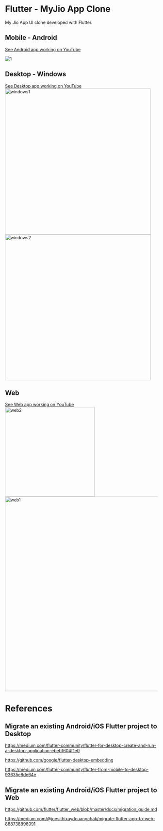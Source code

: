 # Flutter - MyJio App Clone

My Jio App UI clone developed with Flutter.

Mobile - Android
-
[See Android app working on YouTube](https://youtu.be/B5NuHXx0VMM)

![1](https://user-images.githubusercontent.com/20029287/59911742-3cbff700-9432-11e9-85a3-31d7a0df8076.jpg)

Desktop - Windows
-
[See Desktop app working on YouTube](https://www.youtube.com/watch?v=t3pKSRg4xrA)
<img width="480" alt="windows1" src="https://user-images.githubusercontent.com/20029287/59911953-a3ddab80-9432-11e9-9e8d-a9ef53b8964f.png">
<img width="480" alt="windows2" src="https://user-images.githubusercontent.com/20029287/59912065-e3a49300-9432-11e9-8727-d74d3624a150.png">

Web
-
[See Web app working on YouTube](https://youtu.be/o8WpAN3CLlY)
<img width="295" alt="web2" src="https://user-images.githubusercontent.com/20029287/59912242-41d17600-9433-11e9-808a-b4eb42992ce1.png">
<img width="640" alt="web1" src="https://user-images.githubusercontent.com/20029287/59912243-41d17600-9433-11e9-85b0-ba9dca1ef5cc.png">



References
=
Migrate an existing Android/iOS Flutter project to Desktop
-
https://medium.com/flutter-community/flutter-for-desktop-create-and-run-a-desktop-application-ebeb1604f1e0

https://github.com/google/flutter-desktop-embedding

https://medium.com/flutter-community/flutter-from-mobile-to-desktop-93635e8de64e

Migrate an existing Android/iOS Flutter project to Web
-
https://github.com/flutter/flutter_web/blob/master/docs/migration_guide.md

https://medium.com/@joesithixaydouangchak/migrate-flutter-app-to-web-888738896091
